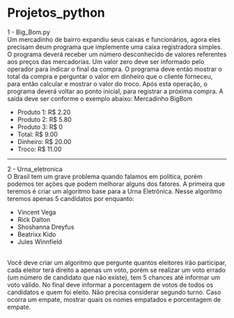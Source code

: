 # Projetos_python

1 - Big_Bom.py <br>
Um mercadinho de bairro expandiu seus caixas e funcionários, agora eles precisam deum programa que implemente uma caixa registradora simples.  
O programa deverá receber um número desconhecido de valores referentes aos preços das mercadorias. Um valor zero deve ser informado pelo operador para indicar o final da compra.
O programa deve então mostrar o total da compra e perguntar o valor em dinheiro que o cliente forneceu, para então calcular e mostrar o valor do troco. 
Após esta operação, o programa deverá voltar ao ponto inicial, para registrar a próxima compra. A saída deve ser conforme o exemplo abaixo:
Mercadinho BigBom
<br>
- Produto 1: R$ 2.20 
- Produto 2: R$ 5.80
- Produto 3: R$ 0
- Total: R$ 9.00
- Dinheiro: R$ 20.00
- Troco: R$ 11.00
_________________________________________________________________________________________________________________________________________________________________________________

2 - Urna_eletronica <br>
O Brasil tem um grave problema quando falamos em política, porém podemos ter ações que podem melhorar alguns dos fatores.
A primeira que teremos é criar um algoritmo base para a Urna Eletrônica. Nesse algoritmo teremos apenas 5 candidatos por enquanto:
<br>
- Vincent Vega
- Rick Dalton
- Shoshanna Dreyfus
- Beatrixx Kido
- Jules Winnfield
<br>
Você deve criar um algoritmo que pergunte quantos eleitores irão participar, cada eleitor  terá  direito  a  apenas  um  voto,  
porém  se  realizar  um  voto  errado  (um número de candidato que não existe), tem 5 chances até informar um voto válido. 
No final deve informar a porcentagem de votos de todos os candidatos e quem foi  eleito.  Não  precisa  considerar  segundo  turno.  
Caso  ocorra  um  empate, mostrar quais os nomes empatados e porcentagem de empate.

